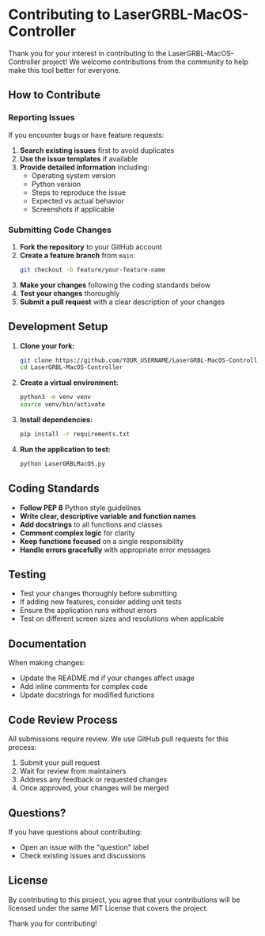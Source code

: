 # Contributing to LaserGRBL-MacOS-Controller

Thank you for your interest in contributing to the LaserGRBL-MacOS-Controller project! We welcome contributions from the community to help make this tool better for everyone.

## How to Contribute

### Reporting Issues

If you encounter bugs or have feature requests:

1. **Search existing issues** first to avoid duplicates
2. **Use the issue templates** if available
3. **Provide detailed information** including:
   - Operating system version
   - Python version
   - Steps to reproduce the issue
   - Expected vs actual behavior
   - Screenshots if applicable

### Submitting Code Changes

1. **Fork the repository** to your GitHub account
2. **Create a feature branch** from `main`:
   ```bash
   git checkout -b feature/your-feature-name
   ```
3. **Make your changes** following the coding standards below
4. **Test your changes** thoroughly
5. **Submit a pull request** with a clear description of your changes

## Development Setup

1. **Clone your fork:**
   ```bash
   git clone https://github.com/YOUR_USERNAME/LaserGRBL-MacOS-Controller.git
   cd LaserGRBL-MacOS-Controller
   ```

2. **Create a virtual environment:**
   ```bash
   python3 -m venv venv
   source venv/bin/activate
   ```

3. **Install dependencies:**
   ```bash
   pip install -r requirements.txt
   ```

4. **Run the application to test:**
   ```bash
   python LaserGRBLMacOS.py
   ```

## Coding Standards

- **Follow PEP 8** Python style guidelines
- **Write clear, descriptive variable and function names**
- **Add docstrings** to all functions and classes
- **Comment complex logic** for clarity
- **Keep functions focused** on a single responsibility
- **Handle errors gracefully** with appropriate error messages

## Testing

- Test your changes thoroughly before submitting
- If adding new features, consider adding unit tests
- Ensure the application runs without errors
- Test on different screen sizes and resolutions when applicable

## Documentation

When making changes:
- Update the README.md if your changes affect usage
- Add inline comments for complex code
- Update docstrings for modified functions

## Code Review Process

All submissions require review. We use GitHub pull requests for this process:

1. Submit your pull request
2. Wait for review from maintainers
3. Address any feedback or requested changes
4. Once approved, your changes will be merged

## Questions?

If you have questions about contributing:
- Open an issue with the "question" label
- Check existing issues and discussions

## License

By contributing to this project, you agree that your contributions will be licensed under the same MIT License that covers the project.

Thank you for contributing!